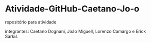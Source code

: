 # Atividade-GitHub-Caetano-Jo-o
repositório para atividade

integrantes: Caetano Dognani, João Miguell, Lorenzo Camargo e Erick Sarkis
